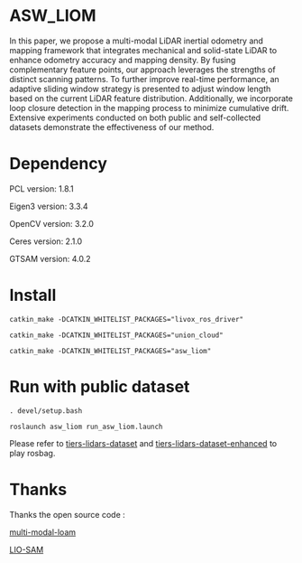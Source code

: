 # ASW_LIOM
In this paper, we propose a multi-modal LiDAR inertial odometry and mapping framework that integrates mechanical and solid-state LiDAR to enhance odometry accuracy and mapping density. 
By fusing complementary feature points, our approach leverages the strengths of distinct scanning patterns.
To further improve real-time performance, an adaptive sliding window strategy is presented to adjust window length based on the current LiDAR feature distribution. 
Additionally, we incorporate loop closure detection in the mapping process to minimize cumulative drift.
Extensive experiments conducted on both public and self-collected datasets demonstrate the effectiveness of our method.
# Dependency
PCL version: 1.8.1 

Eigen3 version: 3.3.4 

OpenCV version: 3.2.0

Ceres version: 2.1.0

GTSAM version: 4.0.2

# Install
```
catkin_make -DCATKIN_WHITELIST_PACKAGES="livox_ros_driver"
```

```
catkin_make -DCATKIN_WHITELIST_PACKAGES="union_cloud"
```

```
catkin_make -DCATKIN_WHITELIST_PACKAGES="asw_liom"
```
# Run with public dataset
```
. devel/setup.bash
```
```
roslaunch asw_liom run_asw_liom.launch 
```
Please refer to [tiers-lidars-dataset](https://github.com/TIERS/tiers-lidars-dataset) and [tiers-lidars-dataset-enhanced](tiers-lidars-dataset-enhanced) to play rosbag.

# Thanks
Thanks the open source code :

[multi-modal-loam](https://github.com/TIERS/multi-modal-loam)

[LIO-SAM](https://github.com/TixiaoShan/LIO-SAM)
